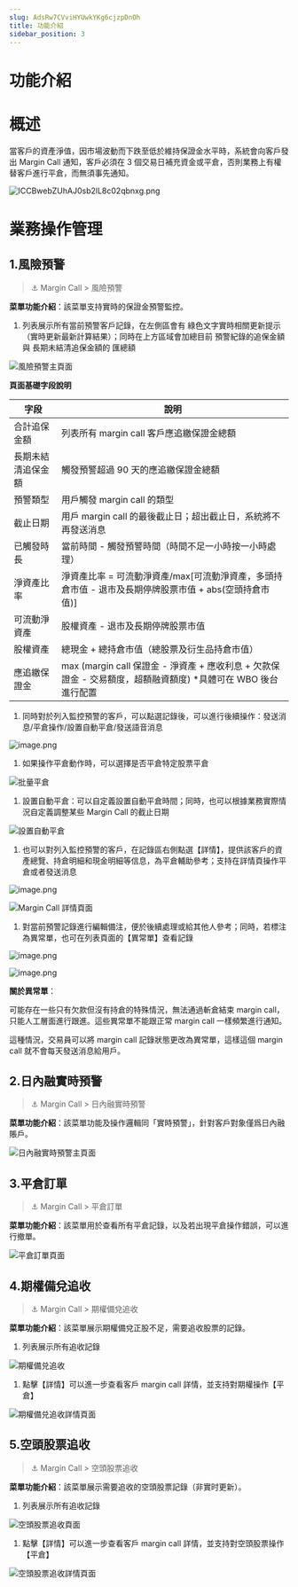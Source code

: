 ```yaml
---
slug: AdsRw7CVviHYUwkYKg6cjzpDnOh
title: 功能介紹
sidebar_position: 3
---
```



# 功能介紹


# 概述


當客戶的資產淨值，因市場波動而下跌至低於維持保證金水平時，系統會向客戶發出 Margin Call 通知，客戶必須在 3 個交易日補充資金或平倉，否則業務上有權替客戶進行平倉，而無須事先通知。


![ICCBwebZUhAJ0sb2lL8c02qbnxg.png](/assets/96dcc036ead8507bd04475cea28a31f3.png)


# 業務操作管理


## 1.風險預警


> ⚓ Margin Call  > 風險預警


**菜單功能介紹**：該菜單支持實時的保證金預警監控。

1. 列表展示所有當前預警客戶記錄，在左側區會有 綠色文字實時相關更新提示（實時更新最新計算結果）；同時在上方區域會加總目前 預警紀錄的追保金額與 長期未結清追保金額的 匯總額

![風險預警主頁面](/assets/b4f8bb74c316d6081a3967328ffd1b39.png)


**頁面基礎字段說明**


| **字段**    | **說明**                                                              |
| --------- | ------------------------------------------------------------------- |
| 合計追保金額    | 列表所有 margin call 客戶應追繳保證金總額                                           |
| 長期未結清追保金額 | 觸發預警超過 90 天的應追繳保證金總額                                                  |
| 預警類型      | 用戶觸發 margin call 的類型                                                  |
| 截止日期      | 用戶 margin call 的最後截止日；超出截止日，系統將不再發送消息                                 |
| 已觸發時長     | 當前時間 - 觸發預警時間（時間不足一小時按一小時處理）                                          |
| 淨資產比率     | 淨資產比率 = 可流動淨資產/max[可流動淨資產，多頭持倉市值 - 退市及長期停牌股票市值 + abs(空頭持倉市值)]      |
| 可流動淨資產    | 股權資產 - 退市及長期停牌股票市值                                                  |
| 股權資產      | 總現金 + 總持倉市值（總股票及衍生品持倉市值）                                            |
| 應追繳保證金    | max (margin call 保證金 - 淨資產 + 應收利息 + 欠款保證金 - 交易額度，超額融資額度) *具體可在 WBO 後台進行配置 |

1. 同時對於列入監控預警的客戶，可以點選記錄後，可以進行後續操作：發送消息/平倉操作/設置自動平倉/發送語音消息

![image.png](/assets/c2bcd96638ca431669e203e61e9be9fc.png)

1. 如果操作平倉動作時，可以選擇是否平倉特定股票平倉

![批量平倉](/assets/203e8c6f83efadd43d66274ef5ff0862.png)

1. 設置自動平倉：可以自定義設置自動平倉時間；同時，也可以根據業務實際情況自定義調整某些 Margin Call 的截止日期

![設置自動平倉](/assets/36fc3c1e2052573f397101c0809b8c66.png)

1. 也可以對列入監控預警的客戶，在記錄區右側點選【詳情】，提供該客戶的資產總覽、持倉明細和現金明細等信息，為平倉輔助參考；支持在詳情頁操作平倉或者發送消息

![image.png](/assets/6c0d3e1ff524a337f3c5ef166788237e.png)


![Margin Call 詳情頁面](/assets/dd88e5aaef04a8a430fb0156fe5ea79e.png)

1. 對當前預警記錄進行編輯備注，便於後續處理或給其他人參考；同時，若標注為異常單，也可在列表頁面的【異常單】查看記錄

![image.png](/assets/5425bbc3be8008eb4ea88f82db7c361e.png)


![image.png](/assets/1d6f688fd8d96910ae2109c3d42035d9.png)


**關於異常單**：


可能存在一些只有欠款但沒有持倉的特殊情況，無法通過斬倉結束 margin call，只能人工層面進行跟進。這些異常單不能跟正常 margin call 一樣頻繁進行通知。


這種情況，交易員可以將 margin call 記錄狀態更改為異常單，這樣這個 margin call 就不會每天發送消息給用戶。


## 2.日內融實時預警


> ⚓ Margin Call  > 日內融實時預警


**菜單功能介紹**：該菜單功能及操作邏輯同「實時預警」，針對客戶對象僅爲日內融賬戶。


![日內融實時預警主頁面](/assets/ab0d337a7c3a3571fa7fcc0f549e138a.png)


## 3.平倉訂單


> ⚓ Margin Call  > 平倉訂單


**菜單功能介紹**：該菜單用於查看所有平倉記錄，以及若出現平倉操作錯誤，可以進行撤單。


![平倉訂單頁面](/assets/1727136310f6d5ba669a7250d0395005.png)


## 4.期權備兌追收


> ⚓ Margin Call  > 期權備兌追收


**菜單功能介紹**：該菜單展示期權備兌正股不足，需要追收股票的記錄。

1. 列表展示所有追收記錄

![期權備兑追收](/assets/7d4cde51b73d556117a4faed715660ac.png)

1. 點擊【詳情】可以進一步查看客戶 margin call 詳情，並支持對期權操作【平倉】

![期權備兑追收詳情頁面](/assets/a253910da561f1a7363ed04820a3dc93.png)


## 5.空頭股票追收


> ⚓ Margin Call  > 空頭股票追收


**菜單功能介紹**：該菜單展示需要追收的空頭股票記錄（非實时更新）。

1. 列表展示所有追收記錄

![空頭股票追收頁面](/assets/4aa4a18acbab835f0c87dd57f2df1d40.png)

1. 點擊【詳情】可以進一步查看客戶 margin call 詳情，並支持對空頭股票操作【平倉】

![空頭股票追收詳情頁面](/assets/5bb946a13c1ccf67073f18850870d0ae.png)


